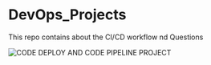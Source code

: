 # DevOps_Projects
 This repo contains about the CI/CD workflow nd Questions
 
![CODE DEPLOY AND CODE PIPELINE PROJECT](https://github.com/user-attachments/assets/de060a7c-b12f-459c-ae38-5b6d796e1e5e)
